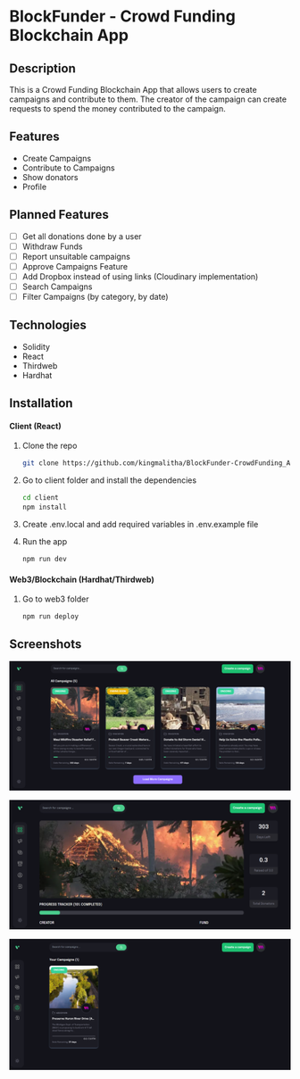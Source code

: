 <!-- GENERATE README FILE FOR CROWD FUNDING BLOCKCHAIN APP - BLOCKFUNDER -->

# BlockFunder - Crowd Funding Blockchain App

## Description

This is a Crowd Funding Blockchain App that allows users to create campaigns and contribute to them. The creator of the campaign can create requests to spend the money contributed to the campaign.

## Features

- Create Campaigns
- Contribute to Campaigns
- Show donators
- Profile

## Planned Features

- [ ] Get all donations done by a user
- [ ] Withdraw Funds
- [ ] Report unsuitable campaigns
- [ ] Approve Campaigns Feature
- [ ] Add Dropbox instead of using links (Cloudinary implementation)
- [ ] Search Campaigns
- [ ] Filter Campaigns (by category, by date)

## Technologies

- Solidity
- React
- Thirdweb
- Hardhat

## Installation

#### Client (React)

1. Clone the repo

   ```bash
   git clone https://github.com/kingmalitha/BlockFunder-CrowdFunding_App.git
   ```

2. Go to client folder and install the dependencies

   ```bash
   cd client
   npm install
   ```

3. Create .env.local and add required variables in .env.example file

4. Run the app

   ```bash
   npm run dev
   ```

#### Web3/Blockchain (Hardhat/Thirdweb)

1. Go to web3 folder

   ```bash
   npm run deploy
   ```

## Screenshots

![campaign-home](/imgs/campaign-home.png)

![campaign-details](/imgs/campaign-details.png)

![campaign-profile](/imgs/campaign-profile.png)
